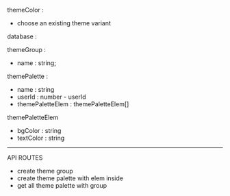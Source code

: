 themeColor : 
* choose an existing theme variant

database : 

themeGroup : 
* name : string;

themePalette : 
* name : string
* userId : number - userId
* themePaletteElem : themePaletteElem[]

themePaletteElem
* bgColor : string
* textColor : string

----
API ROUTES
* create theme group
* create theme palette with elem inside
* get all theme palette with group